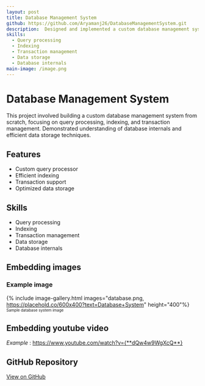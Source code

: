 ```yaml
---
layout: post
title: Database Management System
github: https://github.com/Aryamanj26/DatabaseManagementSystem.git
description:  Designed and implemented a custom database management system from scratch, focusing on query processing, indexing, and transaction management. Demonstrated understanding of database internals and efficient data storage techniques.
skills:
  - Query processing
  - Indexing
  - Transaction management
  - Data storage
  - Database internals
main-image: /image.png
---
```


# Database Management System
This project involved building a custom database management system from scratch, focusing on query processing, indexing, and transaction management. Demonstrated understanding of database internals and efficient data storage techniques.

## Features
- Custom query processor
- Efficient indexing
- Transaction support
- Optimized data storage

## Skills
- Query processing
- Indexing
- Transaction management
- Data storage
- Database internals

## Embedding images
### Example image
{% include image-gallery.html images="database.png, https://placehold.co/600x400?text=Database+System" height="400"%}
<span style="font-size: 10px">Sample database system image</span>  

## Embedding youtube video
*Example* : https://www.youtube.com/watch?v={**dQw4w9WgXcQ**}

## GitHub Repository
[View on GitHub](https://github.com/Aryamanj26/DatabaseManagementSystem.git)
